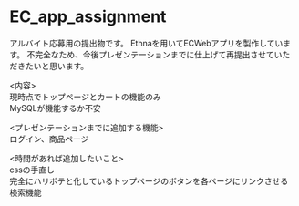 # EC_app_assignment
アルバイト応募用の提出物です。
Ethnaを用いてECWebアプリを製作しています。
不完全なため、今後プレゼンテーションまでに仕上げて再提出させていただきたいと思います。

<内容><br>
現時点でトップページとカートの機能のみ<br>
MySQLが機能するか不安

<プレゼンテーションまでに追加する機能><br>
ログイン、商品ページ

<時間があれば追加したいこと><br>
cssの手直し<br>
完全にハリボテと化しているトップページのボタンを各ページにリンクさせる<br>
検索機能<br>
